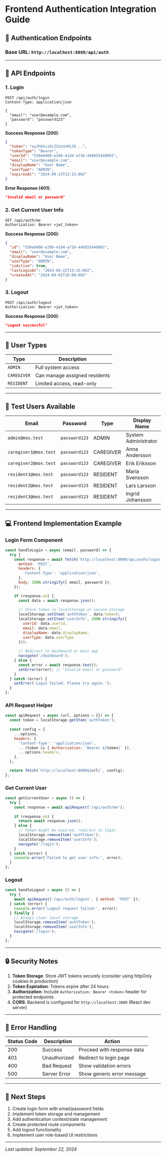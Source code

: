 # Frontend Authentication Integration Guide

## 🔐 **Authentication Endpoints**

### **Base URL**: `http://localhost:8080/api/auth`

---

## 📡 **API Endpoints**

### **1. Login**
```http
POST /api/auth/login
Content-Type: application/json

{
  "email": "user@example.com",
  "password": "password123"
}
```

**Success Response (200)**:
```json
{
  "token": "eyJhbGciOiJIUzUxMiJ9...",
  "tokenType": "Bearer",
  "userId": "550e8400-e29b-41d4-a716-446655440001",
  "email": "user@example.com",
  "displayName": "User Name",
  "userType": "ADMIN",
  "expiresAt": "2024-09-23T13:15:00Z"
}
```

**Error Response (401)**:
```json
"Invalid email or password"
```

### **2. Get Current User Info**
```http
GET /api/auth/me
Authorization: Bearer <jwt_token>
```

**Success Response (200)**:
```json
{
  "id": "550e8400-e29b-41d4-a716-446655440001",
  "email": "user@example.com",
  "displayName": "User Name",
  "userType": "ADMIN",
  "isActive": true,
  "lastLoginAt": "2024-09-22T13:15:00Z",
  "createdAt": "2024-09-01T10:00:00Z"
}
```

### **3. Logout**
```http
POST /api/auth/logout
Authorization: Bearer <jwt_token>
```

**Success Response (200)**:
```json
"Logout successful"
```

---

## 👥 **User Types**

| Type | Description |
|------|-------------|
| `ADMIN` | Full system access |
| `CAREGIVER` | Can manage assigned residents |
| `RESIDENT` | Limited access, read-only |

---

## 🧪 **Test Users Available**

| Email | Password | Type | Display Name |
|-------|----------|------|--------------|
| `admin@mos.test` | `password123` | ADMIN | System Administrator |
| `caregiver1@mos.test` | `password123` | CAREGIVER | Anna Andersson |
| `caregiver2@mos.test` | `password123` | CAREGIVER | Erik Eriksson |
| `resident1@mos.test` | `password123` | RESIDENT | Maria Svensson |
| `resident2@mos.test` | `password123` | RESIDENT | Lars Larsson |
| `resident3@mos.test` | `password123` | RESIDENT | Ingrid Johansson |

---

## 💻 **Frontend Implementation Example**

### **Login Form Component**
```javascript
const handleLogin = async (email, password) => {
  try {
    const response = await fetch('http://localhost:8080/api/auth/login', {
      method: 'POST',
      headers: {
        'Content-Type': 'application/json',
      },
      body: JSON.stringify({ email, password }),
    });

    if (response.ok) {
      const data = await response.json();
      
      // Store token in localStorage or secure storage
      localStorage.setItem('authToken', data.token);
      localStorage.setItem('userInfo', JSON.stringify({
        userId: data.userId,
        email: data.email,
        displayName: data.displayName,
        userType: data.userType
      }));
      
      // Redirect to dashboard or main app
      navigate('/dashboard');
    } else {
      const error = await response.text();
      setError(error); // "Invalid email or password"
    }
  } catch (error) {
    setError('Login failed. Please try again.');
  }
};
```

### **API Request Helper**
```javascript
const apiRequest = async (url, options = {}) => {
  const token = localStorage.getItem('authToken');
  
  const config = {
    ...options,
    headers: {
      'Content-Type': 'application/json',
      ...(token && { Authorization: `Bearer ${token}` }),
      ...options.headers,
    },
  };

  return fetch(`http://localhost:8080${url}`, config);
};
```

### **Get Current User**
```javascript
const getCurrentUser = async () => {
  try {
    const response = await apiRequest('/api/auth/me');
    
    if (response.ok) {
      return await response.json();
    } else {
      // Token might be expired, redirect to login
      localStorage.removeItem('authToken');
      localStorage.removeItem('userInfo');
      navigate('/login');
    }
  } catch (error) {
    console.error('Failed to get user info:', error);
  }
};
```

### **Logout**
```javascript
const handleLogout = async () => {
  try {
    await apiRequest('/api/auth/logout', { method: 'POST' });
  } catch (error) {
    console.error('Logout request failed:', error);
  } finally {
    // Always clear local storage
    localStorage.removeItem('authToken');
    localStorage.removeItem('userInfo');
    navigate('/login');
  }
};
```

---

## 🔒 **Security Notes**

1. **Token Storage**: Store JWT tokens securely (consider using httpOnly cookies in production)
2. **Token Expiration**: Tokens expire after 24 hours
3. **Authorization**: Include `Authorization: Bearer <token>` header for protected endpoints
4. **CORS**: Backend is configured for `http://localhost:3000` (React dev server)

---

## 🚨 **Error Handling**

| Status Code | Description | Action |
|-------------|-------------|---------|
| 200 | Success | Proceed with response data |
| 401 | Unauthorized | Redirect to login page |
| 400 | Bad Request | Show validation errors |
| 500 | Server Error | Show generic error message |

---

## 📝 **Next Steps**

1. Create login form with email/password fields
2. Implement token storage and management
3. Add authentication context/state management
4. Create protected route components
5. Add logout functionality
6. Implement user role-based UI restrictions

---

*Last updated: September 22, 2024*
